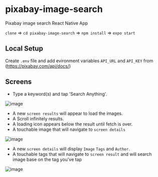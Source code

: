 # pixabay-image-search
Pixabay image search React Native App

`clone` => `cd pixabay-image-search` => `npm install` => `expo start`

## Local Setup

Create `.env` file and add evironment variables `API_URL` and `API_KEY` from (https://pixabay.com/api/docs/)

## Screens

* Type a keyword(s) and tap 'Search Anything'.


![image](https://user-images.githubusercontent.com/81836308/185607588-dc9129bc-1e45-4629-bb18-ed7cee6ebd35.png)


* A new `screen results` will appear to load the images. 
* A Scroll infinitely results. 
* A loading icon appears below the result until fetch is over. 
* A touchable image that will navigate to `screen details`


![image](https://user-images.githubusercontent.com/81836308/185607650-00d29fac-5c50-474c-b0d3-eab1f091a25b.png)


* A new `screen details` will display `Image` `Tags` and `Author`. 
* A touchable tags that will navigate to `screen result` and will search image base on the tag you've tap


![image](https://user-images.githubusercontent.com/81836308/185607737-ad6ef294-3f9f-43a4-944b-6de7b8f11fd0.png)

